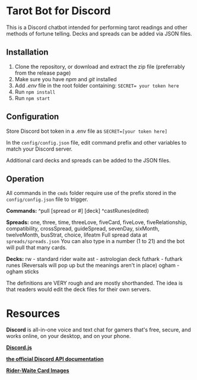 # Tarot Bot for Discord
This is a Discord chatbot intended for performing tarot readings and other methods of fortune telling. Decks and spreads can be added via JSON files.

## Installation
1. Clone the repository, or download and extract the zip file (preferrably from the release page)
2. Make sure you have *npm* and *git* installed
3. Add *.env* file in the root folder containing: ``SECRET= your token here``
4. Run `npm install`
5. Run `npm start`

## Configuration
Store Discord bot token in a .env file as ``SECRET=[your token here]``

In the ``config/config.json`` file, edit command prefix and other variables to match your Discord server.

Additional card decks and spreads can be added to the JSON files.

## Operation
All commands in the ``cmds`` folder require use of the prefix stored in the ``config/config.json`` file to trigger.

**Commands:**
^pull [spread or #] [deck]
^castRunes(edited)

**Spreads:**
one, three, time, threeLove, fiveCard, fiveLove, fiveRelationship, compatibility, crossSpread, guideSpread, sevenDay, sixMonth, twelveMonth, busStrat, choice, lifeatm
Full spread data at ``spreads/spreads.json``
You can also type in a number (1 to 21) and the bot will pull that many cards.

**Decks:**
rw - standard rider waite
ast - astrologian deck
futhark - futhark runes (Reversals will pop up but the meanings aren't in place)
ogham - ogham sticks

The definitions are VERY rough and are mostly shorthanded. The idea is that readers would edit the deck files for their own servers.

# Resources

**Discord** is all-in-one voice and text chat for gamers that's free, secure, and works online, on your desktop, and on your phone.

**[Discord.js](https://github.com/hydrabolt/discord.js/)**

**[the official Discord API documentation](https://discordapp.com/developers/docs/intro)**

**[Rider-Waite Card Images](https://www.sacred-texts.com/tarot/pkt/index.htm)**
